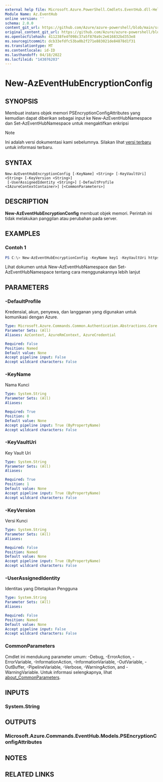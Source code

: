 ```yaml
---
external help file: Microsoft.Azure.PowerShell.Cmdlets.EventHub.dll-Help.xml
Module Name: Az.EventHub
online version: ''
schema: 2.0.0
content_git_url: https://github.com/Azure/azure-powershell/blob/main/src/EventHub/EventHub/help/New-AzEventHubEncryptionConfig.md
original_content_git_url: https://github.com/Azure/azure-powershell/blob/main/src/EventHub/EventHub/help/New-AzEventHubEncryptionConfig.md
ms.openlocfilehash: 411238fe4f098c37a5f870a9c2e616832bd353e8
ms.sourcegitcommit: dcb33efdfc53ba0b2f271e883021de84878d1f31
ms.translationtype: MT
ms.contentlocale: id-ID
ms.lasthandoff: 04/18/2022
ms.locfileid: "143076203"
---
```

# New-AzEventHubEncryptionConfig

## SYNOPSIS
Membuat instans objek memori PSEncryptionConfigAttributes yang kemudian dapat diberikan sebagai input ke New-AzEventHubNamespace dan Set-AzEventHubNamespace untuk mengaktifkan enkripsi 

> [!NOTE]
>Ini adalah versi dokumentasi kami sebelumnya. Silakan lihat [versi terbaru](/powershell/module/az.eventhub/new-azeventhubencryptionconfig) untuk informasi terbaru.

## SYNTAX

```
New-AzEventHubEncryptionConfig [-KeyName] <String> [-KeyVaultUri] <String> [-KeyVersion <String>]
 [-UserAssignedIdentity <String>] [-DefaultProfile <IAzureContextContainer>] [<CommonParameters>]
```

## DESCRIPTION
**New-AzEventHubEncryptionConfig** membuat objek memori. Perintah ini tidak melakukan panggilan atau perubahan pada server. 

## EXAMPLES

### Contoh 1
```powershell
PS C:\> New-AzEventHubEncryptionConfig -KeyName key1 -KeyVaultUri https://myvaultname.vault.azure.net -UserAssignedIdentity /subscriptions/{subscriptionId}/resourceGroups/{resourceGroup}/providers/Microsoft.ManagedIdentity/userAssignedIdentities/MSIName2
```

Lihat dokumen untuk New-AzEventHubNamespace dan Set-AzEventHubNamespace tentang cara menggunakannya lebih lanjut

## PARAMETERS

### -DefaultProfile
Kredensial, akun, penyewa, dan langganan yang digunakan untuk komunikasi dengan Azure.

```yaml
Type: Microsoft.Azure.Commands.Common.Authentication.Abstractions.Core.IAzureContextContainer
Parameter Sets: (All)
Aliases: AzContext, AzureRmContext, AzureCredential

Required: False
Position: Named
Default value: None
Accept pipeline input: False
Accept wildcard characters: False
```

### -KeyName
Nama Kunci

```yaml
Type: System.String
Parameter Sets: (All)
Aliases:

Required: True
Position: 0
Default value: None
Accept pipeline input: True (ByPropertyName)
Accept wildcard characters: False
```

### -KeyVaultUri
Key Vault Uri

```yaml
Type: System.String
Parameter Sets: (All)
Aliases:

Required: True
Position: 1
Default value: None
Accept pipeline input: True (ByPropertyName)
Accept wildcard characters: False
```

### -KeyVersion
Versi Kunci

```yaml
Type: System.String
Parameter Sets: (All)
Aliases:

Required: False
Position: Named
Default value: None
Accept pipeline input: True (ByPropertyName)
Accept wildcard characters: False
```

### -UserAssignedIdentity
Identitas yang Ditetapkan Pengguna

```yaml
Type: System.String
Parameter Sets: (All)
Aliases:

Required: False
Position: Named
Default value: None
Accept pipeline input: False
Accept wildcard characters: False
```

### CommonParameters
Cmdlet ini mendukung parameter umum: -Debug, -ErrorAction, -ErrorVariable, -InformationAction, -InformationVariable, -OutVariable, -OutBuffer, -PipelineVariable, -Verbose, -WarningAction, and -WarningVariable. Untuk informasi selengkapnya, lihat [about_CommonParameters](http://go.microsoft.com/fwlink/?LinkID=113216).

## INPUTS

### System.String

## OUTPUTS

### Microsoft.Azure.Commands.EventHub.Models.PSEncryptionConfigAttributes

## NOTES

## RELATED LINKS
